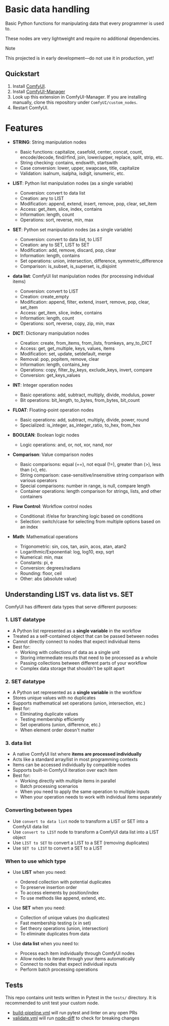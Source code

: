 # Basic data handling

Basic Python functions for manipulating data that every programmer is used to.

These nodes are very lightweight and require no additional dependencies.

> [!NOTE]
> This projected is in early development—do not use it in production, yet!

## Quickstart

1. Install [ComfyUI](https://docs.comfy.org/get_started).
1. Install [ComfyUI-Manager](https://github.com/ltdrdata/ComfyUI-Manager)
1. Look up this extension in ComfyUI-Manager. If you are installing manually, clone this repository under `ComfyUI/custom_nodes`.
1. Restart ComfyUI.

# Features

- **STRING**: String manipulation nodes
  - Basic functions: capitalize, casefold, center, concat, count, encode/decode, find/rfind, join, lower/upper, replace, split, strip, etc.
  - String checking: contains, endswith, startswith
  - Case conversion: lower, upper, swapcase, title, capitalize
  - Validation: isalnum, isalpha, isdigit, isnumeric, etc.

- **LIST**: Python list manipulation nodes (as a single variable)
  - Conversion: convert to data list
  - Creation: any to LIST
  - Modification: append, extend, insert, remove, pop, clear, set_item
  - Access: get_item, slice, index, contains
  - Information: length, count
  - Operations: sort, reverse, min, max

- **SET**: Python set manipulation nodes (as a single variable)
  - Conversion: convert to data list, to LIST
  - Creation: any to SET, LIST to SET
  - Modification: add, remove, discard, pop, clear
  - Information: length, contains
  - Set operations: union, intersection, difference, symmetric_difference
  - Comparison: is_subset, is_superset, is_disjoint

- **data list**: ComfyUI list manipulation nodes (for processing individual items)
  - Conversion: convert to LIST
  - Creation: create_empty
  - Modification: append, filter, extend, insert, remove, pop, clear, set_item
  - Access: get_item, slice, index, contains
  - Information: length, count
  - Operations: sort, reverse, copy, zip, min, max

- **DICT**: Dictionary manipulation nodes
  - Creation: create, from_items, from_lists, fromkeys, any_to_DICT
  - Access: get, get_multiple, keys, values, items
  - Modification: set, update, setdefault, merge
  - Removal: pop, popitem, remove, clear
  - Information: length, contains_key
  - Operations: copy, filter_by_keys, exclude_keys, invert, compare
  - Conversion: get_keys_values

- **INT**: Integer operation nodes
  - Basic operations: add, subtract, multiply, divide, modulus, power
  - Bit operations: bit_length, to_bytes, from_bytes, bit_count

- **FLOAT**: Floating-point operation nodes
  - Basic operations: add, subtract, multiply, divide, power, round
  - Specialized: is_integer, as_integer_ratio, to_hex, from_hex

- **BOOLEAN**: Boolean logic nodes
  - Logic operations: and, or, not, xor, nand, nor

- **Comparison**: Value comparison nodes
  - Basic comparisons: equal (==), not equal (!=), greater than (>), less than (<), etc.
  - String comparison: case-sensitive/insensitive string comparison with various operators
  - Special comparisons: number in range, is null, compare length
  - Container operations: length comparison for strings, lists, and other containers

- **Flow Control**: Workflow control nodes
  - Conditional: if/else for branching logic based on conditions
  - Selection: switch/case for selecting from multiple options based on an index

- **Math**: Mathematical operations
  - Trigonometric: sin, cos, tan, asin, acos, atan, atan2
  - Logarithmic/Exponential: log, log10, exp, sqrt
  - Numerical: min, max
  - Constants: pi, e
  - Conversion: degrees/radians
  - Rounding: floor, ceil
  - Other: abs (absolute value)

## Understanding LIST vs. data list vs. SET

ComfyUI has different data types that serve different purposes:

### 1. LIST datatype
- A Python list represented as a **single variable** in the workflow
- Treated as a self-contained object that can be passed between nodes
- Cannot directly connect to nodes that expect individual items
- Best for:
  - Working with collections of data as a single unit
  - Storing intermediate results that need to be processed as a whole
  - Passing collections between different parts of your workflow
  - Complex data storage that shouldn't be split apart

### 2. SET datatype
- A Python set represented as a **single variable** in the workflow
- Stores unique values with no duplicates
- Supports mathematical set operations (union, intersection, etc.)
- Best for:
  - Eliminating duplicate values
  - Testing membership efficiently
  - Set operations (union, difference, etc.)
  - When element order doesn't matter

### 3. data list
- A native ComfyUI list where **items are processed individually**
- Acts like a standard array/list in most programming contexts
- Items can be accessed individually by compatible nodes
- Supports built-in ComfyUI iteration over each item
- Best for:
  - Working directly with multiple items in parallel
  - Batch processing scenarios
  - When you need to apply the same operation to multiple inputs
  - When your operation needs to work with individual items separately

### Converting between types
- Use `convert to data list` node to transform a LIST or SET into a ComfyUI data list
- Use `convert to LIST` node to transform a ComfyUI data list into a LIST object
- Use `LIST to SET` to convert a LIST to a SET (removing duplicates)
- Use `SET to LIST` to convert a SET to a LIST

### When to use which type
- Use **LIST** when you need:
  - Ordered collection with potential duplicates
  - To preserve insertion order
  - To access elements by position/index
  - To use methods like append, extend, etc.

- Use **SET** when you need:
  - Collection of unique values (no duplicates)
  - Fast membership testing (x in set)
  - Set theory operations (union, intersection)
  - To eliminate duplicates from data

- Use **data list** when you need to:
  - Process each item individually through ComfyUI nodes
  - Allow nodes to iterate through your items automatically
  - Connect to nodes that expect individual inputs
  - Perform batch processing operations

## Tests

This repo contains unit tests written in Pytest in the `tests/` directory. It is recommended to unit test your custom node.

- [build-pipeline.yml](.github/workflows/build-pipeline.yml) will run pytest and linter on any open PRs
- [validate.yml](.github/workflows/validate.yml) will run [node-diff](https://github.com/Comfy-Org/node-diff) to check for breaking changes
